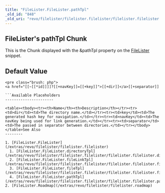 ```yaml
---
title: "FileLister.FileLister.pathTpl"
_old_id: "848"
_old_uri: "revo/filelister/filelister.filelister/filelister.filelister.pathtpl"
---
```


FileLister's pathTpl Chunk
--------------------------

This is the Chunk displayed with the &pathTpl property on the [FileLister](/extras/revo/filelister/filelister.filelister "FileLister.FileLister") snippet.

Default Value
-------------

```
<pre class="brush: php">
<a href="[[~[[*id]]]]?[[+navKey]]=[[+key]]">[[+dir]]</a>[[+separator]]

```Available Placeholders
----------------------

<table><tbody><tr><th>Name</th><th>Description</th></tr><tr><td>dir</td><td>The directory name.</td></tr><tr><td>key</td><td>The generated hash key for navigation.</td></tr><tr><td>navKey</td><td>The navKey being used for link generation.</td></tr><tr><td>separator</td><td>The passed in separator between directories.</td></tr></tbody></table>See Also
--------

1. [FileLister.FileLister](/extras/revo/filelister/filelister.filelister)
  1. [FileLister.FileLister.directoryTpl](/extras/revo/filelister/filelister.filelister/filelister.filelister.directorytpl)
  2. [FileLister.FileLister.fileLinkTpl](/extras/revo/filelister/filelister.filelister/filelister.filelister.filelinktpl)
  3. [FileLister.FileLister.fileTpl](/extras/revo/filelister/filelister.filelister/filelister.filelister.filetpl)
  4. [FileLister.FileLister.pathTpl](/extras/revo/filelister/filelister.filelister/filelister.filelister.pathtpl)
2. [FileLister.Roadmap](/extras/revo/filelister/filelister.roadmap)